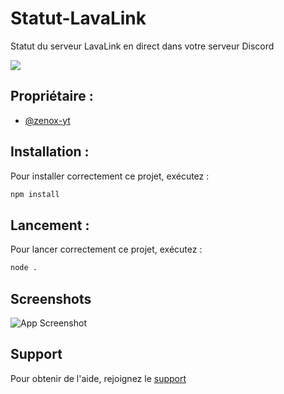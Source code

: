 
# Statut-LavaLink

Statut du serveur LavaLink en direct dans votre serveur Discord

<a href="https://top.gg/bot/946051996157349928">
  <img src="https://top.gg/api/widget/946051996157349928.svg">
</a>


## Propriétaire :

- [@zenox-yt](https://www.github.com/zenox-yt)


## Installation :

Pour installer correctement ce projet, exécutez :

```bash
npm install
```


## Lancement :

Pour lancer correctement ce projet, exécutez :

```bash
node .
```
    
## Screenshots

![App Screenshot](https://media.discordapp.net/attachments/989078259151015996/1005757133297561640/lavalink.png?width=435&height=473)


## Support

Pour obtenir de l'aide, rejoignez le [support](https://discord.gg/bydqWvQfUV)

